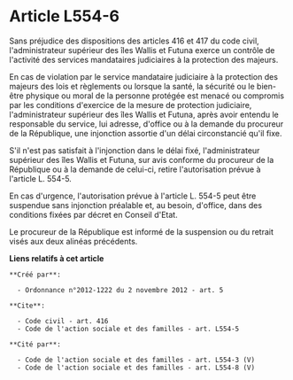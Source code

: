 # Article L554-6

Sans préjudice des dispositions des articles 416 et 417 du code civil, l'administrateur supérieur des îles Wallis et Futuna
exerce un contrôle de l'activité des services mandataires judiciaires à la protection des majeurs. 

En cas de violation par le service mandataire judiciaire à la protection des majeurs des lois et règlements ou lorsque la
santé, la sécurité ou le bien-être physique ou moral de la personne protégée est menacé ou compromis par les conditions
d'exercice de la mesure de protection judiciaire, l'administrateur supérieur des îles Wallis et Futuna, après avoir entendu
le responsable du service, lui adresse, d'office ou à la demande du procureur de la République, une injonction assortie d'un
délai circonstancié qu'il fixe. 

S'il n'est pas satisfait à l'injonction dans le délai fixé, l'administrateur supérieur des îles Wallis et Futuna, sur avis
conforme du procureur de la République ou à la demande de celui-ci, retire l'autorisation prévue à l'article L. 554-5. 

En cas d'urgence, l'autorisation prévue à l'article L. 554-5 peut être suspendue sans injonction préalable et, au besoin,
d'office, dans des conditions fixées par décret en Conseil d'Etat. 

Le procureur de la République est informé de la suspension ou du retrait visés aux deux alinéas précédents.

**Liens relatifs à cet article**

	**Créé par**:

	  - Ordonnance n°2012-1222 du 2 novembre 2012 - art. 5

	**Cite**:

	  - Code civil - art. 416
	  - Code de l'action sociale et des familles - art. L554-5

	**Cité par**:

	  - Code de l'action sociale et des familles - art. L554-3 (V)
	  - Code de l'action sociale et des familles - art. L554-8 (V)
